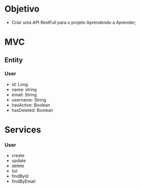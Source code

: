 # Objetivo

* Criar uma API RestFull para o projeto Aprendendo a Aprender;

# MVC
## Entity
### User
* id: Long
* name: string
* email: String
* username: String
* hasActive: Boolean
* hasDeleted: Boolean

# Services
### User
* create
* update
* delete
* list
* findById
* findByEmail